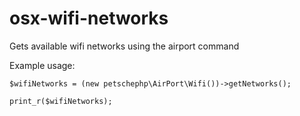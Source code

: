 # osx-wifi-networks
Gets available wifi networks using the airport command

Example usage:

`$wifiNetworks = (new petschephp\AirPort\Wifi())->getNetworks();`

`print_r($wifiNetworks);`